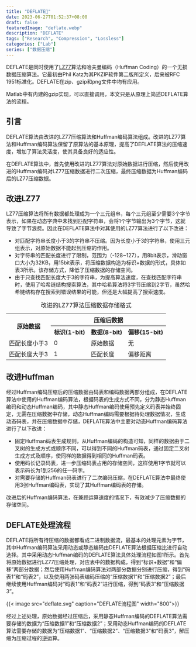 ```yaml
---
title: "DEFLATE📝"
date: 2023-06-27T01:52:37+08:00
draft: false
featuredImage: "deflate.webp"
description: "DEFLATE"
tags: ["Research", "Compression", "Lossless"]
categories: ["Lab"]
series: ["数据压缩"]
---
```


DEFLATE是同时使用了[LZ77](../lz77)算法和哈夫曼编码（Huffman Coding）的一个无损数据压缩算法。它最初由Phil Katz为其PKZIP软件第二版所定义，后来被RFC 1951标准化。DEFLATE在zip、gzip和png文件中均有应用。

Matlab中有内建的gzip实现，可以直接调用，本文只是从原理上简述DEFLATE算法的流程。

## 引言

DEFLATE算法由改进的LZ77压缩算法和Huffman编码算法组成。改进的LZ77算法和Huffman编码算法保留了原算法的基本原理，提高了DEFLATE算法的压缩速度，增加了算法灵活度，使其具备良好的适应性。

在DEFLATE算法中，首先使用改进的LZ77算法对原始数据进行压缩，然后使用改进的Huffman编码对LZ77压缩数据进行二次压缩，最终压缩数据为Huffman编码后的LZ77压缩数据。

## 改进LZ77

LZ77压缩算法将所有数据都处理成为一个三元组串，每个三元组至少需要3个字节表示，如果在动态字典中未找到匹配字符串，会将1个字节输出为3个字节，这就导致了字节浪费。因此在DEFLATE算法中对其使用的LZ77算法进行了以下改进：
- 对匹配字符串长度小于3的字符串不压缩。因为长度小于3的字符串，使用三元组表示，对原始数据不能起到压缩的作用。
- 对字符串的匹配长度进行了限制，范围为（-128~127），用8bit表示，滑动窗口大小为32KB，用15bit表示，将压缩数据构造为标识+数据的形式，具体如表3所示。该存储方式，降低了压缩数据的存储空间。
- 由于只查找匹配长度大于3的字符串，为提高算法速度，在查找匹配字符串时，使用了哈希链结构搜索算法，其中哈希算法将3字节压缩到2字节，虽然哈希链结构存在搜索到错误结果的可能，但还是大幅提高了搜索速度。

<div style="text-align: center;">
	<table style="margin: auto;">
	<caption>改进的LZ77算法压缩数据存储格式</caption>
		<tr>
			<th align="center" rowspan="2">原始数据</th><th colspan="3" align="center">压缩后数据</th>
		</tr>
		<tr>
			<th>标识(1-bit)</th><th>数据(8-bit)</th><th>偏移(15-bit)</th>
		</tr>
		<tr>
			<td>匹配长度小于3</td><td>0</td><td>原始数据</td><td>无</td>
		</tr>
		<tr>
			<td>匹配长度大于3</td><td>1</td><td>匹配长度</td><td>偏移距离</td>
		</tr>
	</table>
</div>

## 改进Huffman

经过Huffman编码压缩后的压缩数据由码表和编码数据两部分组成，在DEFLATE算法中使用的Huffman编码算法，根据码表的生成方式不同，分为静态Huffman编码和动态Huffman编码，其中静态Huffman编码使用预先定义码表并始终固定，无需在压缩数据中存储，动态Huffman编码需要根据待处理数据情况，生成动态码表，并在压缩数据中存储，DEFLATE算法中主要对动态Huffman编码算法进行了以下改进：

- 固定Huffman码表生成规则，从Huffman编码的构造可知，同样的数据由于二叉树的生成方式或顺序不同，可以得到不同的Huffman码表，通过固定二叉树生成方式及顺序，使同样的数据得到相同的Huffman码表。
- 使用码长记录码表，进一步压缩码表占用的存储空间，这样使用1字节就可以表示码长为1到256的任一码字。
- 对需要存储的Huffman码表进行了二次编码压缩，在DEFLATE算法中最终使用3张Huffman编码表，实现了其Huffman编码表的存储。

改进后的Huffman编码算法，在兼顾运算速度的情况下，有效减少了压缩数据的存储空间。

## DEFLATE处理流程

DEFLATE将所有待压缩的数据都看成二进制数据流，最基本的处理元素为字节，其中Huffman编码算法采用动态或静态编码由DEFLATE算法根据压缩比进行自动选择。其中采用动态Huffman编码的DEFLATE算法具体处理流程如图1所示。首先将原始数据进行LZ77压缩处理，对应表中的数据构成，得到“标识+数据”和“偏移”两部分数据；然后使用Huffman编码算法对两部分数据分别进行压缩，得到“码表1”和“码表2”，以及使用两张码表编码压缩的“压缩数据1”和“压缩数据2”；最后继续使用Huffman编码对“码表1”和“码表2”进行压缩，得到“码表3”和“压缩数据3”。

{{< image src="deflate.svg" caption="DEFLATE流程图" width="800">}}

经过上述处理，原始数据经过压缩后，采用静态Huffman编码的DEFLATE算法需要存储的数据为“压缩数据1”和“压缩数据2”；采用动态Huffman编码的DEFLATE算法需要存储的数据为“压缩数据1”、“压缩数据2”、“压缩数据3”和“码表3”，解压缩为压缩过程的逆运算。